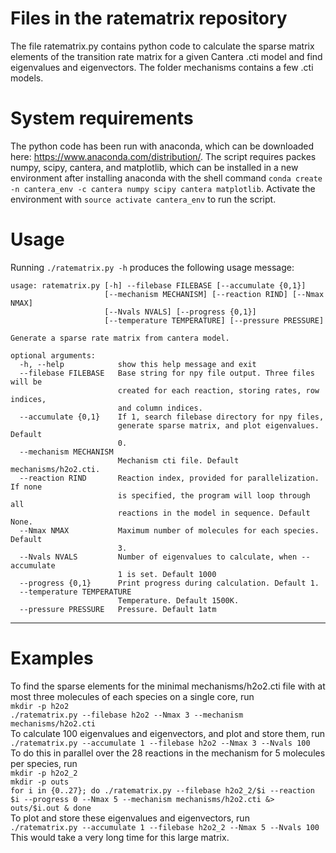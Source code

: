 # Files in the ratematrix repository
The file ratematrix.py contains python code to calculate the sparse matrix elements of the transition rate matrix for a given Cantera .cti model and find eigenvalues and eigenvectors. The folder mechanisms contains a few .cti models.

# System requirements
The python code has been run with anaconda, which can be downloaded here: https://www.anaconda.com/distribution/. The script requires packes numpy, scipy, cantera, and matplotlib, which can be installed in a new environment after installing anaconda with the shell command `conda create -n cantera_env -c cantera numpy scipy cantera matplotlib`.  Activate the environment with `source activate cantera_env` to run the script.

# Usage
Running `./ratematrix.py -h` produces the following usage message:
```
usage: ratematrix.py [-h] --filebase FILEBASE [--accumulate {0,1}]
                     [--mechanism MECHANISM] [--reaction RIND] [--Nmax NMAX]
                     [--Nvals NVALS] [--progress {0,1}]
                     [--temperature TEMPERATURE] [--pressure PRESSURE]

Generate a sparse rate matrix from cantera model.

optional arguments:
  -h, --help            show this help message and exit
  --filebase FILEBASE   Base string for npy file output. Three files will be
                        created for each reaction, storing rates, row indices,
                        and column indices.
  --accumulate {0,1}    If 1, search filebase directory for npy files,
                        generate sparse matrix, and plot eigenvalues. Default
                        0.
  --mechanism MECHANISM
                        Mechanism cti file. Default mechanisms/h2o2.cti.
  --reaction RIND       Reaction index, provided for parallelization. If none
                        is specified, the program will loop through all
                        reactions in the model in sequence. Default None.
  --Nmax NMAX           Maximum number of molecules for each species. Default
                        3.
  --Nvals NVALS         Number of eigenvalues to calculate, when --accumulate
                        1 is set. Default 1000
  --progress {0,1}      Print progress during calculation. Default 1.
  --temperature TEMPERATURE
                        Temperature. Default 1500K.
  --pressure PRESSURE   Pressure. Default 1atm
  ```
  -----------
# Examples
To find the sparse elements for the minimal mechanisms/h2o2.cti file with at most three molecules of each species on a single core, run  
`mkdir -p h2o2`  
`./ratematrix.py --filebase h2o2 --Nmax 3 --mechanism mechanisms/h2o2.cti`  
To calculate 100 eigenvalues and eigenvectors, and plot and store them, run  
`./ratematrix.py --accumulate 1 --filebase h2o2 --Nmax 3 --Nvals 100`  
To do this in parallel over the 28 reactions in the mechanism for 5 molecules per species, run  
`mkdir -p h2o2_2`  
`mkdir -p outs`  
`for i in {0..27}; do ./ratematrix.py --filebase h2o2_2/$i --reaction $i --progress 0 --Nmax 5 --mechanism mechanisms/h2o2.cti &> outs/$i.out & done`  
To plot and store these eigenvalues and eigenvectors, run   
`./ratematrix.py --accumulate 1 --filebase h2o2_2 --Nmax 5 --Nvals 100`  
This would take a very long time for this large matrix.
